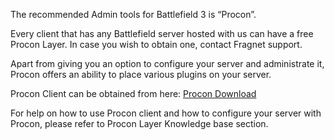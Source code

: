 The recommended Admin tools for Battlefield 3 is “Procon”.

Every client that has any Battlefield server hosted with us can have a free Procon Layer. In case you wish to obtain one, contact Fragnet support.

Apart from giving you an option to configure your server and administrate it, Procon offers an ability to place various plugins on your server.

Procon Client can be obtained from here: [Procon Download](https://myrcon.net/files/file/29-procon-client/)

For help on how to use Procon client and how to configure your server with Procon, please refer to Procon Layer Knowledge base section.